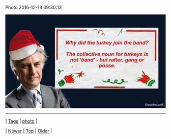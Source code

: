 <!--
title: Photo 2016-12-18 09
date: 2020-06-28T15:27:00.145Z
tags: photo
-->


Photo 2016-12-18 09:30:13

![](154625569955-0.jpg)

<!--BOTTOM-POST-NAVIGATION-->
---

| [Tags](tags.md) | [photo](tag-photo.md) |

| [Newer](154596728235.md) | [Top](index.md) | [Older](154628900979.md) |